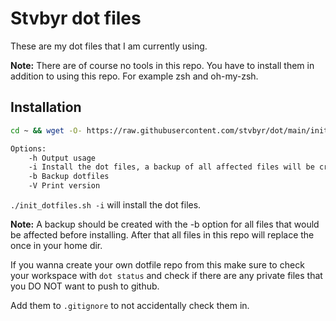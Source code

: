 # Stvbyr dot files

These are my dot files that I am currently using.

**Note:** There are of course no tools in this repo. You have to install them in
addition to using this repo. For example zsh and oh-my-zsh.

## Installation

```sh
cd ~ && wget -O- https://raw.githubusercontent.com/stvbyr/dot/main/init_dotfiles.sh
```

```txt
Options:
    -h Output usage
    -i Install the dot files, a backup of all affected files will be created
    -b Backup dotfiles
    -V Print version
```

`./init_dotfiles.sh -i` will install the dot files.

**Note:** A backup should be created with the -b option for all files that would be affected before installing. After that
all files in this repo will replace the once in your home dir.

If you wanna create your own dotfile repo from this make sure to check your
workspace with `dot status` and check if there are any private files that you DO
NOT want to push to github.

Add them to `.gitignore` to not accidentally check them in.
